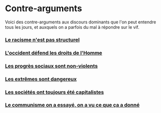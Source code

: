 # Contre-arguments

Voici des contre-arguments aux discours dominants que l'on peut entendre tous les jours, et auxquels on a parfois du mal à répondre sur le vif.

### [Le racisme n'est pas structurel]()

### [L'occident défend les droits de l'Homme]()

### [Les progrès sociaux sont non-violents]()

### [Les extrêmes sont dangereux]()

### [Les sociétés ont toujours été capitalistes]()

### [Le communisme on a essayé, on a vu ce que ça a donné]()
